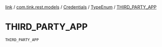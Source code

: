 [link](../../../index.md) / [com.tink.rest.models](../../index.md) / [Credentials](../index.md) / [TypeEnum](index.md) / [THIRD_PARTY_APP](./-t-h-i-r-d_-p-a-r-t-y_-a-p-p.md)

# THIRD_PARTY_APP

`THIRD_PARTY_APP`